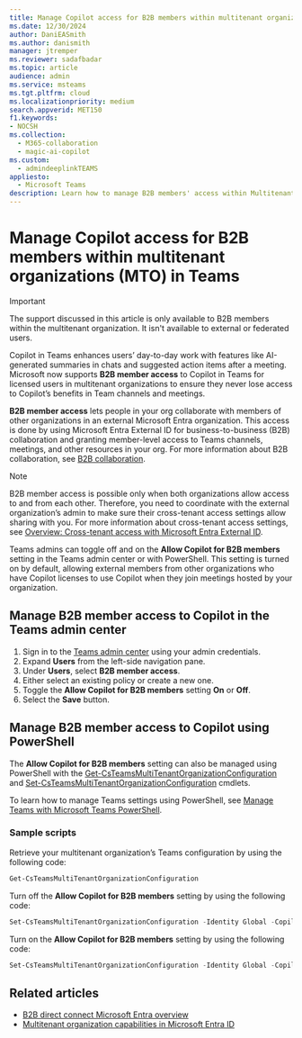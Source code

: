 ```yaml
---
title: Manage Copilot access for B2B members within multitenant organizations (MTO) in Teams
ms.date: 12/30/2024
author: DaniEASmith
ms.author: danismith
manager: jtremper
ms.reviewer: sadafbadar
ms.topic: article
audience: admin
ms.service: msteams
ms.tgt.pltfrm: cloud
ms.localizationpriority: medium
search.appverid: MET150
f1.keywords:
- NOCSH
ms.collection: 
  - M365-collaboration
  - magic-ai-copilot
ms.custom:
  - admindeeplinkTEAMS
appliesto: 
  - Microsoft Teams
description: Learn how to manage B2B members' access within Multitenant Organization (MTO) for Copilot features in Teams.
---
```


# Manage Copilot access for B2B members within multitenant organizations (MTO) in Teams

> [!IMPORTANT]
> The support discussed in this article is only available to B2B members within the multitenant organization. It isn't available to external or federated users.

Copilot in Teams enhances users’ day-to-day work with features like AI-generated summaries in chats and suggested action items after a meeting. Microsoft now supports **B2B member access** to Copilot in Teams for licensed users in multitenant organizations to ensure they never lose access to Copilot’s benefits in Team channels and meetings.

**B2B member access** lets people in your org collaborate with members of other organizations in an external Microsoft Entra organization. This access is done by using Microsoft Entra External ID for business-to-business (B2B) collaboration and granting member-level access to Teams channels, meetings, and other resources in your org. For more information about B2B collaboration, see [B2B collaboration](/entra/external-id/user-properties).

> [!NOTE]
> B2B member access is possible only when both organizations allow access to and from each other. Therefore, you need to coordinate with the external organization’s admin to make sure their cross-tenant access settings allow sharing with you. For more information about cross-tenant access settings, see [Overview: Cross-tenant access with Microsoft Entra External ID](/entra/external-id/cross-tenant-access-overview).

Teams admins can toggle off and on the **Allow Copilot for B2B members** setting in the Teams admin center or with PowerShell. This setting is turned on by default, allowing external members from other organizations who have Copilot licenses to use Copilot when they join meetings hosted by your organization.

## Manage B2B member access to Copilot in the Teams admin center

1. Sign in to the [Teams admin center](https://go.microsoft.com/fwlink/p/?linkid=2066851) using your admin credentials.
1. Expand **Users** from the left-side navigation pane.
1. Under **Users**, select **B2B member access**.
1. Either select an existing policy or create a new one.
1. Toggle the **Allow Copilot for B2B members** setting **On** or **Off**.
1. Select the **Save** button.

## Manage B2B member access to Copilot using PowerShell

The **Allow Copilot for B2B members** setting can also be managed using PowerShell with the [Get-CsTeamsMultiTenantOrganizationConfiguration](/powershell/module/teams/get-csteamsmultitenantorganizationconfiguration) and [Set-CsTeamsMultiTenantOrganizationConfiguration](/powershell/module/teams/set-csteamsmultitenantorganizationconfiguration) cmdlets.

To learn how to manage Teams settings using PowerShell, see [Manage Teams with Microsoft Teams PowerShell](teams-powershell-managing-teams.md).

### Sample scripts

Retrieve your multitenant organization’s Teams configuration by using the following code:

```powershell
Get-CsTeamsMultiTenantOrganizationConfiguration 
```

Turn off the **Allow Copilot for B2B members** setting by using the following code:

```powershell
Set-CsTeamsMultiTenantOrganizationConfiguration -Identity Global -CopilotFromHomeTenant Disabled  
```

Turn on the **Allow Copilot for B2B members** setting by using the following code:

```powershell
Set-CsTeamsMultiTenantOrganizationConfiguration -Identity Global -CopilotFromHomeTenant Enabled  
```

## Related articles

- [B2B direct connect Microsoft Entra overview](/entra/external-id/b2b-direct-connect-overview)
- [Multitenant organization capabilities in Microsoft Entra ID](/entra/identity/multi-tenant-organizations/overview)
